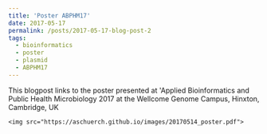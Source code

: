 ```yaml
---
title: 'Poster ABPHM17'
date: 2017-05-17
permalink: /posts/2017-05-17-blog-post-2
tags:
  - bioinformatics
  - poster
  - plasmid
  - ABPHM17
---
```


This blogpost links to the poster presented at 'Applied Bioinformatics and Public Health Microbiology 2017 at the Wellcome Genome Campus, Hinxton, Cambridge, UK

```
<img src="https://aschuerch.github.io/images/20170514_poster.pdf">
 

